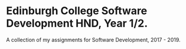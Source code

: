 # Edinburgh College Software Development HND, Year 1/2.
A collection of my assignments for Software Development, 2017 - 2019.
